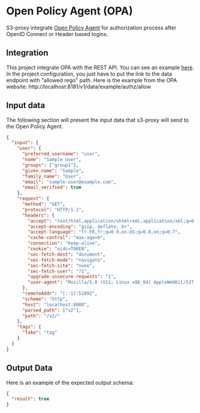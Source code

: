 # Open Policy Agent (OPA)

S3-proxy integrate [Open Policy Agent](https://www.openpolicyagent.org/) for authorization process after OpenID Connect or Header based logins.

## Integration

This project integrate OPA with the REST API. You can see an example [here](https://www.openpolicyagent.org/docs/latest/integration/#integrating-with-the-rest-api). In the project configuration, you just have to put the link to the data endpoint with "allowed rego" path. Here is the example from the OPA website: http://localhost:8181/v1/data/example/authz/allow

## Input data

The following section will present the input data that s3-proxy will send to the Open Policy Agent.

```json linenums="1"
{
  "input": {
    "user": {
      "preferred_username": "user",
      "name": "Sample User",
      "groups": ["group1"],
      "given_name": "Sample",
      "family_name": "User",
      "email": "sample-user@example.com",
      "email_verified": true
    },
    "request": {
      "method": "GET",
      "protocol": "HTTP/1.1",
      "headers": {
        "accept": "text/html,application/xhtml+xml,application/xml;q=0.9,image/webp,image/apng,*/*;q=0.8,application/signed-exchange;v=b3;q=0.9",
        "accept-encoding": "gzip, deflate, br",
        "accept-language": "fr-FR,fr;q=0.9,en-US;q=0.8,en;q=0.7",
        "cache-control": "max-age=0",
        "connection": "keep-alive",
        "cookie": "oidc=TOKEN",
        "sec-fetch-dest": "document",
        "sec-fetch-mode": "navigate",
        "sec-fetch-site": "none",
        "sec-fetch-user": "?1",
        "upgrade-insecure-requests": "1",
        "user-agent": "Mozilla/5.0 (X11; Linux x86_64) AppleWebKit/537.36 (KHTML, like Gecko) Chrome/81.0.4044.138 Safari/537.36"
      },
      "remoteAddr": "[::1]:51092",
      "scheme": "http",
      "host": "localhost:8080",
      "parsed_path": ["v2"],
      "path": "/v2/"
    },
    "tags": {
      "fake": "tag"
    }
  }
}
```

## Output Data

Here is an example of the expected output schema:

```json linenums="1"
{
  "result": true
}
```
